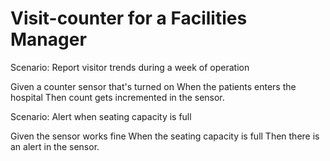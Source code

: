 # Visit-counter for a Facilities Manager

Scenario: Report visitor trends during a week of operation

  Given a counter sensor that's turned on
  When the patients enters the hospital
  Then count gets incremented in the sensor.

Scenario: Alert when seating capacity is full

  Given the sensor works fine
  When the seating capacity is full
  Then there is an alert in the sensor.
